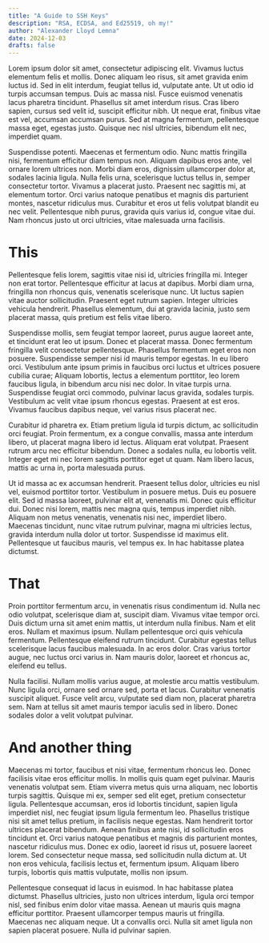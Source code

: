 ```yaml
---
title: "A Guide to SSH Keys"
description: "RSA, ECDSA, and Ed25519, oh my!"
author: "Alexander Lloyd Lemna"
date: 2024-12-03
drafts: false
---
```




Lorem ipsum dolor sit amet, consectetur adipiscing elit. Vivamus luctus elementum felis et mollis. Donec aliquam leo risus, sit amet gravida enim luctus id. Sed in elit interdum, feugiat tellus id, vulputate ante. Ut ut odio id turpis accumsan tempus. Duis ac massa nisl. Fusce euismod venenatis lacus pharetra tincidunt. Phasellus sit amet interdum risus. Cras libero sapien, cursus sed velit id, suscipit efficitur nibh. Ut neque erat, finibus vitae est vel, accumsan accumsan purus. Sed at magna fermentum, pellentesque massa eget, egestas justo. Quisque nec nisl ultricies, bibendum elit nec, imperdiet quam.

Suspendisse potenti. Maecenas et fermentum odio. Nunc mattis fringilla nisi, fermentum efficitur diam tempus non. Aliquam dapibus eros ante, vel ornare lorem ultrices non. Morbi diam eros, dignissim ullamcorper dolor at, sodales lacinia ligula. Nulla felis urna, scelerisque luctus tellus in, semper consectetur tortor. Vivamus a placerat justo. Praesent nec sagittis mi, at elementum tortor. Orci varius natoque penatibus et magnis dis parturient montes, nascetur ridiculus mus. Curabitur et eros ut felis volutpat blandit eu nec velit. Pellentesque nibh purus, gravida quis varius id, congue vitae dui. Nam rhoncus justo ut orci ultricies, vitae malesuada urna facilisis.

# This

Pellentesque felis lorem, sagittis vitae nisi id, ultricies fringilla mi. Integer non erat tortor. Pellentesque efficitur at lacus at dapibus. Morbi diam urna, fringilla non rhoncus quis, venenatis scelerisque nunc. Ut luctus sapien vitae auctor sollicitudin. Praesent eget rutrum sapien. Integer ultricies vehicula hendrerit. Phasellus elementum, dui at gravida lacinia, justo sem placerat massa, quis pretium est felis vitae libero.

Suspendisse mollis, sem feugiat tempor laoreet, purus augue laoreet ante, et tincidunt erat leo ut ipsum. Donec et placerat massa. Donec fermentum fringilla velit consectetur pellentesque. Phasellus fermentum eget eros non posuere. Suspendisse semper nisi id mauris tempor egestas. In eu libero orci. Vestibulum ante ipsum primis in faucibus orci luctus et ultrices posuere cubilia curae; Aliquam lobortis, lectus a elementum porttitor, leo lorem faucibus ligula, in bibendum arcu nisi nec dolor. In vitae turpis urna. Suspendisse feugiat orci commodo, pulvinar lacus gravida, sodales turpis. Vestibulum ac velit vitae ipsum rhoncus egestas. Praesent at est eros. Vivamus faucibus dapibus neque, vel varius risus placerat nec.

Curabitur id pharetra ex. Etiam pretium ligula id turpis dictum, ac sollicitudin orci feugiat. Proin fermentum, ex a congue convallis, massa ante interdum libero, ut placerat magna libero id lectus. Aliquam erat volutpat. Praesent rutrum arcu nec efficitur bibendum. Donec a sodales nulla, eu lobortis velit. Integer eget mi nec lorem sagittis porttitor eget ut quam. Nam libero lacus, mattis ac urna in, porta malesuada purus.

Ut id massa ac ex accumsan hendrerit. Praesent tellus dolor, ultricies eu nisl vel, euismod porttitor tortor. Vestibulum in posuere metus. Duis eu posuere elit. Sed id massa laoreet, pulvinar elit at, venenatis mi. Donec quis efficitur dui. Donec nisi lorem, mattis nec magna quis, tempus imperdiet nibh. Aliquam non metus venenatis, venenatis nisi nec, imperdiet libero. Maecenas tincidunt, nunc vitae rutrum pulvinar, magna mi ultricies lectus, gravida interdum nulla dolor ut tortor. Suspendisse id maximus elit. Pellentesque ut faucibus mauris, vel tempus ex. In hac habitasse platea dictumst.
 
# That

Proin porttitor fermentum arcu, in venenatis risus condimentum id. Nulla nec odio volutpat, scelerisque diam at, suscipit diam. Vivamus vitae tempor orci. Duis dictum urna sit amet enim mattis, ut interdum nulla finibus. Nam et elit eros. Nullam et maximus ipsum. Nullam pellentesque orci quis vehicula fermentum. Pellentesque eleifend rutrum tincidunt. Curabitur egestas tellus scelerisque lacus faucibus malesuada. In ac eros dolor. Cras varius tortor augue, nec luctus orci varius in. Nam mauris dolor, laoreet et rhoncus ac, eleifend eu tellus.

Nulla facilisi. Nullam mollis varius augue, at molestie arcu mattis vestibulum. Nunc ligula orci, ornare sed ornare sed, porta et lacus. Curabitur venenatis suscipit aliquet. Fusce velit arcu, vulputate sed diam non, placerat pharetra sem. Nam at tellus sit amet mauris tempor iaculis sed in libero. Donec sodales dolor a velit volutpat pulvinar.

# And another thing

Maecenas mi tortor, faucibus et nisi vitae, fermentum rhoncus leo. Donec facilisis vitae eros efficitur mollis. In mollis quis quam eget pulvinar. Mauris venenatis volutpat sem. Etiam viverra metus quis urna aliquam, nec lobortis turpis sagittis. Quisque mi ex, semper sed elit eget, pretium consectetur ligula. Pellentesque accumsan, eros id lobortis tincidunt, sapien ligula imperdiet nisl, nec feugiat ipsum ligula fermentum leo. Phasellus tristique nisi sit amet tellus pretium, in facilisis neque egestas. Nam hendrerit tortor ultrices placerat bibendum. Aenean finibus ante nisi, id sollicitudin eros tincidunt et. Orci varius natoque penatibus et magnis dis parturient montes, nascetur ridiculus mus. Donec ex odio, laoreet id risus ut, posuere laoreet lorem. Sed consectetur neque massa, sed sollicitudin nulla dictum at. Ut non eros vehicula, facilisis lectus et, fermentum ipsum. Aliquam libero turpis, lobortis quis mattis vulputate, mollis non ipsum.

Pellentesque consequat id lacus in euismod. In hac habitasse platea dictumst. Phasellus ultricies, justo non ultrices interdum, ligula orci tempor nisl, sed finibus enim dolor vitae massa. Aenean ut mauris quis magna efficitur porttitor. Praesent ullamcorper tempus mauris ut fringilla. Maecenas nec aliquam neque. Ut a convallis orci. Nulla sit amet ligula non sapien placerat posuere. Nulla id pulvinar sapien. 


